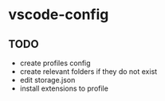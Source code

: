 # vscode-config

## TODO
- create profiles config
- create relevant folders if they do not exist
- edit storage.json
- install extensions to profile